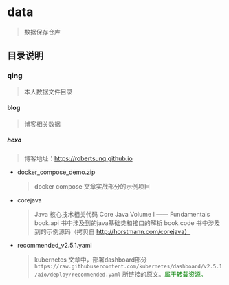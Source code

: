 # data

> 数据保存仓库

## 目录说明

### qing

> 本人数据文件目录

#### blog

> 博客相关数据

##### hexo

> 博客地址：https://robertsunq.github.io

+ docker_compose_demo.zip

  > docker compose 文章实战部分的示例项目

+ corejava

  > Java 核心技术相关代码  Core Java Volume Ⅰ —— Fundamentals
  > book.api 书中涉及到的java基础类和接口的解析
  > book.code 书中涉及到的示例源码（拷贝自 http://horstmann.com/corejava）

+ recommended_v2.5.1.yaml

  > kubernetes 文章中，部署dashboard部分 `https://raw.githubusercontent.com/kubernetes/dashboard/v2.5.1/aio/deploy/recommended.yaml` 所链接的原文。<font color="green">属于转载资源。</font>

